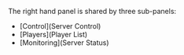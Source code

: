 The right hand panel is shared by three sub-panels:

  * [Control](Server Control)
  * [Players](Player List)
  * [Monitoring](Server Status)